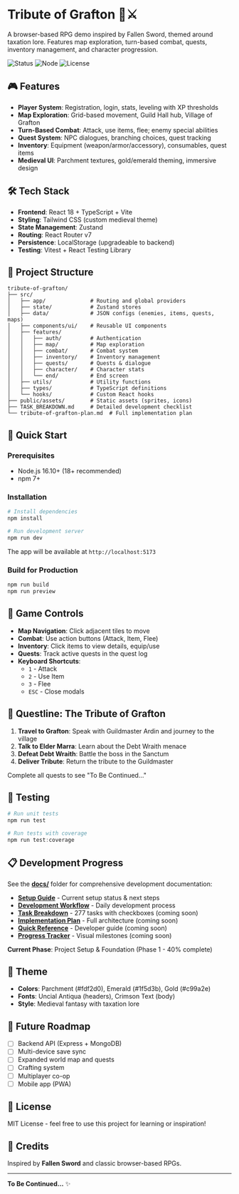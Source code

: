 ﻿# Tribute of Grafton 🏰⚔️

A browser-based RPG demo inspired by Fallen Sword, themed around taxation lore. Features map exploration, turn-based combat, quests, inventory management, and character progression.

![Status](https://img.shields.io/badge/status-in%20development-yellow)
![Node](https://img.shields.io/badge/node-16.10.0-green)
![License](https://img.shields.io/badge/license-MIT-blue)

## 🎮 Features

- **Player System**: Registration, login, stats, leveling with XP thresholds
- **Map Exploration**: Grid-based movement, Guild Hall hub, Village of Grafton
- **Turn-Based Combat**: Attack, use items, flee; enemy special abilities
- **Quest System**: NPC dialogues, branching choices, quest tracking
- **Inventory**: Equipment (weapon/armor/accessory), consumables, quest items
- **Medieval UI**: Parchment textures, gold/emerald theming, immersive design

## 🛠️ Tech Stack

- **Frontend**: React 18 + TypeScript + Vite
- **Styling**: Tailwind CSS (custom medieval theme)
- **State Management**: Zustand
- **Routing**: React Router v7
- **Persistence**: LocalStorage (upgradeable to backend)
- **Testing**: Vitest + React Testing Library

## 📁 Project Structure

```
tribute-of-grafton/
├── src/
│   ├── app/              # Routing and global providers
│   ├── state/            # Zustand stores
│   ├── data/             # JSON configs (enemies, items, quests, maps)
│   ├── components/ui/    # Reusable UI components
│   ├── features/
│   │   ├── auth/         # Authentication
│   │   ├── map/          # Map exploration
│   │   ├── combat/       # Combat system
│   │   ├── inventory/    # Inventory management
│   │   ├── quests/       # Quests & dialogue
│   │   ├── character/    # Character stats
│   │   └── end/          # End screen
│   ├── utils/            # Utility functions
│   ├── types/            # TypeScript definitions
│   └── hooks/            # Custom React hooks
├── public/assets/        # Static assets (sprites, icons)
├── TASK_BREAKDOWN.md     # Detailed development checklist
└── tribute-of-grafton-plan.md  # Full implementation plan
```

## 🚀 Quick Start

### Prerequisites

- Node.js 16.10+ (18+ recommended)
- npm 7+

### Installation

```powershell
# Install dependencies
npm install

# Run development server
npm run dev
```

The app will be available at `http://localhost:5173`

### Build for Production

```powershell
npm run build
npm run preview
```

## 🎯 Game Controls

- **Map Navigation**: Click adjacent tiles to move
- **Combat**: Use action buttons (Attack, Item, Flee)
- **Inventory**: Click items to view details, equip/use
- **Quests**: Track active quests in the quest log
- **Keyboard Shortcuts**: 
  - `1` - Attack
  - `2` - Use Item
  - `3` - Flee
  - `ESC` - Close modals

## 📖 Questline: The Tribute of Grafton

1. **Travel to Grafton**: Speak with Guildmaster Ardin and journey to the village
2. **Talk to Elder Marra**: Learn about the Debt Wraith menace
3. **Defeat Debt Wraith**: Battle the boss in the Sanctum
4. **Deliver Tribute**: Return the tribute to the Guildmaster

Complete all quests to see "To Be Continued…"

## 🧪 Testing

```powershell
# Run unit tests
npm run test

# Run tests with coverage
npm run test:coverage
```

## 📋 Development Progress

See the **[docs/](./docs/)** folder for comprehensive development documentation:

- **[Setup Guide](./docs/SETUP-GUIDE.md)** - Current setup status & next steps
- **[Development Workflow](./docs/DEVELOPMENT-WORKFLOW.md)** - Daily development process
- **[Task Breakdown](./docs/02-TASK-BREAKDOWN.md)** - 277 tasks with checkboxes (coming soon)
- **[Implementation Plan](./docs/01-IMPLEMENTATION-PLAN.md)** - Full architecture (coming soon)
- **[Quick Reference](./docs/03-QUICK-REFERENCE.md)** - Developer guide (coming soon)
- **[Progress Tracker](./docs/04-PROGRESS-TRACKER.md)** - Visual milestones (coming soon)

**Current Phase**: Project Setup & Foundation (Phase 1 - 40% complete)

## 🎨 Theme

- **Colors**: Parchment (#fdf2d0), Emerald (#1f5d3b), Gold (#c99a2e)
- **Fonts**: Uncial Antiqua (headers), Crimson Text (body)
- **Style**: Medieval fantasy with taxation lore

## 🔮 Future Roadmap

- [ ] Backend API (Express + MongoDB)
- [ ] Multi-device save sync
- [ ] Expanded world map and quests
- [ ] Crafting system
- [ ] Multiplayer co-op
- [ ] Mobile app (PWA)

## 📝 License

MIT License - feel free to use this project for learning or inspiration!

## 🙏 Credits

Inspired by **Fallen Sword** and classic browser-based RPGs.

---

**To Be Continued…** ✨
